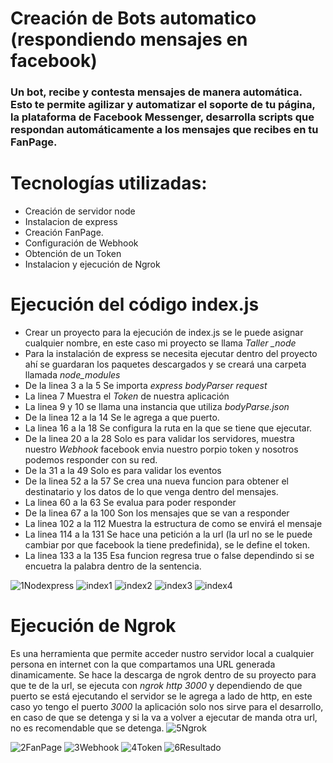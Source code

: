 # Creación de Bots automatico (respondiendo mensajes en facebook)

### Un bot, recibe y contesta mensajes de manera automática. Esto te permite agilizar y automatizar el soporte de tu página, la plataforma de Facebook Messenger, desarrolla scripts que respondan automáticamente a los mensajes que recibes en tu FanPage.

# Tecnologías utilizadas:
- Creación de servidor node
- Instalacion de express
- Creación FanPage.
- Configuración de Webhook
- Obtención de un Token
- Instalacion y ejecución de Ngrok

# Ejecución del código index.js
- Crear un proyecto para la ejecución de index.js se le puede asignar cualquier nombre, en este caso mi proyecto se llama *Taller _node*
- Para la instalación de express se necesita ejecutar dentro del proyecto ahí se guardaran los paquetes descargados y se creará una carpeta llamada *node_modules*
- De la linea 3 a la 5 Se importa *express* *bodyParser* *request*
- La linea 7 Muestra el *Token* de nuestra aplicación  
- La linea 9 y 10 se llama una instancia que utiliza *bodyParse.json*
- De la linea 12 a la 14 Se le agrega a que puerto.
- La linea 16 a la 18 Se configura la ruta en la que se tiene que ejecutar.
- De la linea 20 a la 28 Solo es para validar los servidores, muestra nuestro *Webhook* facebook envia nuestro porpio token y nosotros podemos responder con su red.
- De la 31 a la 49 Solo es para validar los eventos
- De la linea 52 a la 57 Se crea una nueva funcion para obtener el destinatario y los datos de lo que venga dentro del mensajes.
- La linea 60 a la 63 Se evalua para poder responder
- De la linea 67 a la 100 Son los mensajes que se van a responder
- La linea 102 a la 112 Muestra la estructura de como se envirá el mensaje
- La linea 114 a la 131 Se hace una petición a la url (la url no se le puede cambiar por que facebook la tiene predefinida), se le define el token.
- La linea 133 a la 135 Esa funcion regresa true o false dependindo si se encuetra la palabra dentro de la sentencia.

![1Nodexpress](https://user-images.githubusercontent.com/52976520/76582132-06804700-649b-11ea-97c1-e14bdcd92032.png)
![index1](https://user-images.githubusercontent.com/52976520/76675858-a5806e00-6583-11ea-83a6-7747f77d280a.JPG)
![index2](https://user-images.githubusercontent.com/52976520/76675880-cf399500-6583-11ea-9cc8-d55ca8b2f3c7.JPG)
![index3](https://user-images.githubusercontent.com/52976520/76675894-eed0bd80-6583-11ea-8150-7852ebb8a667.JPG)
![index4](https://user-images.githubusercontent.com/52976520/76675904-0019ca00-6584-11ea-9ead-574233844ea6.JPG)


# Ejecución de Ngrok
Es una herramienta que permite acceder nustro servidor local a cualquier persona en internet con la que compartamos una URL generada dinamicamente.
Se hace la descarga de ngrok dentro de su proyecto para que te de la url, se ejecuta con *ngrok http 3000* y dependiendo de que puerto se está ejecutando el servidor se le agrega a lado de http, en este caso yo tengo el puerto *3000* la aplicación solo nos sirve para el desarrollo, en caso de que se detenga y si la va a volver a ejecutar de manda otra url, no es recomendable que se detenga.
![5Ngrok](https://user-images.githubusercontent.com/52976520/76582803-e9e50e80-649c-11ea-89fd-30ae48df9f91.png)




![2FanPage](https://user-images.githubusercontent.com/52976520/76582355-9faf5d80-649b-11ea-88ab-ab963c966d48.JPG)
![3Webhook](https://user-images.githubusercontent.com/52976520/76582584-48f65380-649c-11ea-97e7-e98e77afa30b.png)
![4Token](https://user-images.githubusercontent.com/52976520/76582631-78a55b80-649c-11ea-90c1-0d27de80e4b2.png)
![6Resultado](https://user-images.githubusercontent.com/52976520/76582829-084b0a00-649d-11ea-960b-4dd34f30f68f.png)


